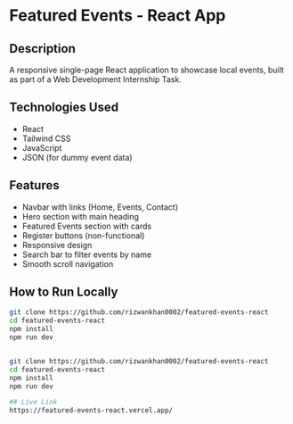 # Featured Events - React App

##  Description
A responsive single-page React application to showcase local events, built as part of a Web Development Internship Task.

## Technologies Used
- React
- Tailwind CSS
- JavaScript
- JSON (for dummy event data)

##  Features
- Navbar with links (Home, Events, Contact)
- Hero section with main heading
- Featured Events section with cards
- Register buttons (non-functional)
- Responsive design
- Search bar to filter events by name
- Smooth scroll navigation

##  How to Run Locally
```bash
git clone https://github.com/rizwankhan0002/featured-events-react
cd featured-events-react
npm install
npm run dev


git clone https://github.com/rizwankhan0002/featured-events-react
cd featured-events-react
npm install
npm run dev

## Live Link
https://featured-events-react.vercel.app/


